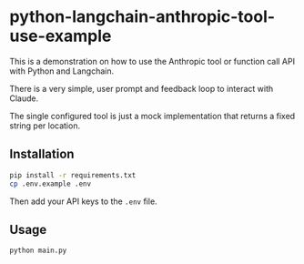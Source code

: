 # python-langchain-anthropic-tool-use-example

This is a demonstration on how to use the Anthropic tool or function call API with Python and Langchain.

There is a very simple, user prompt and feedback loop to interact with Claude.

The single configured tool is just a mock implementation that returns a fixed string per location.

## Installation

```bash
pip install -r requirements.txt
cp .env.example .env
```

Then add your API keys to the `.env` file.

## Usage

```bash
python main.py
```
